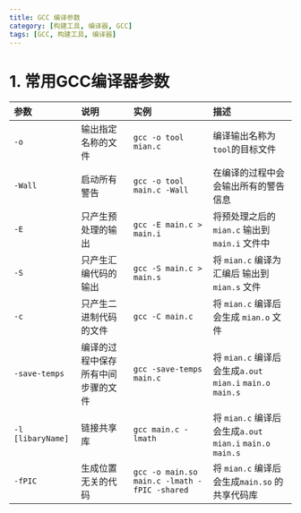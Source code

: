 ```yaml
---
title: GCC 编译参数
category: [构建工具, 编译器, GCC]
tags: [GCC, 构建工具, 编译器]
---
```


# 1. 常用GCC编译器参数

| 参数                | 说明                | 实例                                           | 描述                                                  |
|:------------------|:------------------|:---------------------------------------------|:----------------------------------------------------|
| `-o`              | 输出指定名称的文件         | `gcc -o tool mian.c`                         | 编译输出名称为`tool`的目标文件                                  |
| `-Wall`           | 启动所有警告            | `gcc -o tool main.c -Wall`                   | 在编译的过程中会会输出所有的警告信息                                  |
| `-E`              | 只产生预处理的输出         | `gcc -E main.c > main.i`                     | 将预处理之后的`mian.c` 输出到 `main.i` 文件中                    |
| `-S`              | 只产生汇编代码的输出        | `gcc -S main.c > main.s`                     | 将 `mian.c` 编译为汇编后 输出到 `mian.s` 文件                   |
| `-c`              | 只产生二进制代码的文件       | `gcc -C main.c`                              | 将 `mian.c` 编译后会生成 `mian.o` 文件                       |
| `-save-temps`     | 编译的过程中保存所有中间步骤的文件 | `gcc -save-temps main.c`                     | 将 `mian.c` 编译后会生成`a.out` `mian.i` `main.o` `main.s` |
| `-l [libaryName]` | 链接共享库             | `gcc main.c -lmath`                          | 将 `mian.c` 编译后会生成`a.out` `mian.i` `main.o` `main.s` |
| `-fPIC`           | 生成位置无关的代码         | `gcc -o main.so main.c -lmath -fPIC -shared` | 将 `mian.c` 编译后会生成`main.so` 的共享代码库                   |


